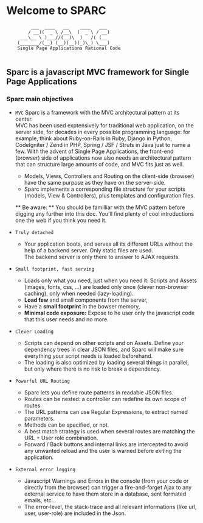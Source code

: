 # Welcome to SPARC
```text
         ___  ____   __    ____   ___ 
        / __)(  _ \ /__\  (  _ \ / __)
     ___\__ \ )___//(__)\  )   /( (__     
    (_______/(__) (__)(__)(_)\_) \___)  
    Single Page Applications Rational Code
    
```
## Sparc is a javascript MVC framework for Single Page Applications
### Sparc main objectives

* `MVC` 
    Sparc is a framework with the MVC architectural pattern at its center.  
    MVC has been used exptensively for traditional web application, on the server side, for decades in every possible programming language: for example, think about Ruby-on-Rails in Ruby, Django in Python,  CodeIgniter / Zend in PHP, Spring / JSF / Struts in Java just to name a few.
    With the advent of Single Page Applications, the front-end (browser) side of applications now also needs an architectural pattern that can structure large amounts of code, and MVC fits just as well.  
    - Models, Views, Controllers and Routing on the client-side (browser) have the same purpose as they have on the server-side.
    - Sparc implements a corresponding file structure for your scripts (models, View & Controllers), plus templates and configuration files.

    ** Be aware: ** You should be familliar with the MVC pattern before digging any further into this doc. You'll find plenty of cool introductions one the web if you think you need it.

* `Truly detached` 
    - Your application boots, and serves all its different URLs without the help of a backend server.
Only static files are used.  
    The backend server is only there to answer to AJAX requests.

* `Small footprint, fast serving` 
    - Loads only what you need, just when you need it: Scripts and Assets (images, fonts, css, ...) are loaded only once (clever non-browser caching), only when needed (lazy-loading).  
    - **Load few** and small components from the server, 
    - Have a **small footprint** in the bowser memory, 
    - **Minimal code exposure:** Expose to he user only the javascript code that this user needs and no more.

* `Clever Loading` 
    - Scripts can depend on other scripts and on Assets. Define your dependency trees in clear JSON files, and Sparc will make sure everything your script needs is loaded beforehand.  
    - The loading is also optimized by loading several things in parallel, but only where there is no risk to break a dependency.

* `Powerful URL Routing` 
    - Sparc lets you define route patterns in readable JSON files.
    - Routes can be nested: a controller can redefine its own scope of routes.   
    - The URL patterns can use Regular Expressions, to extract named parameters.   
    - Methods can be specified, or not.
    - A best match strategy is used when several routes are matching the URL + User role combination.
    - Forward / Back buttons and internal links are intercepted to avoid any unwanted reload and the user is warned before exiting the application.

* `External error logging`
    - Javascript Warnings and Errors in the console (from your code or directly from the browser) can trigger a fire-and-forget Ajax to any external service to have them store in a database, sent formated emails, etc...
    - The error-level, the stack-trace and all relevant informations (like url, user, user-role) are included in the Json.

